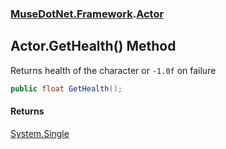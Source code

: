 ### [MuseDotNet.Framework](./MuseDotNet-Framework.md 'MuseDotNet.Framework').[Actor](./Actor.md 'MuseDotNet.Framework.Actor')
## Actor.GetHealth() Method
Returns health of the character or `-1.0f` on failure  
```csharp
public float GetHealth();
```
#### Returns
[System.Single](https://docs.microsoft.com/en-us/dotnet/api/System.Single 'System.Single')  
